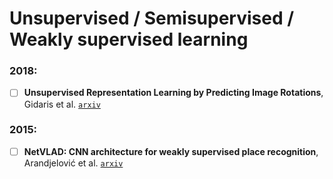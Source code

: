 # Unsupervised / Semisupervised / Weakly supervised learning

### 2018:

- [ ] **Unsupervised Representation Learning by Predicting Image Rotations**,
Gidaris et al. [`arxiv`](https://arxiv.org/abs/1803.07728)

### 2015:

- [ ] **NetVLAD: CNN architecture for weakly supervised place recognition**, Arandjelović et al. [`arxiv`](https://arxiv.org/abs/1511.07247)
